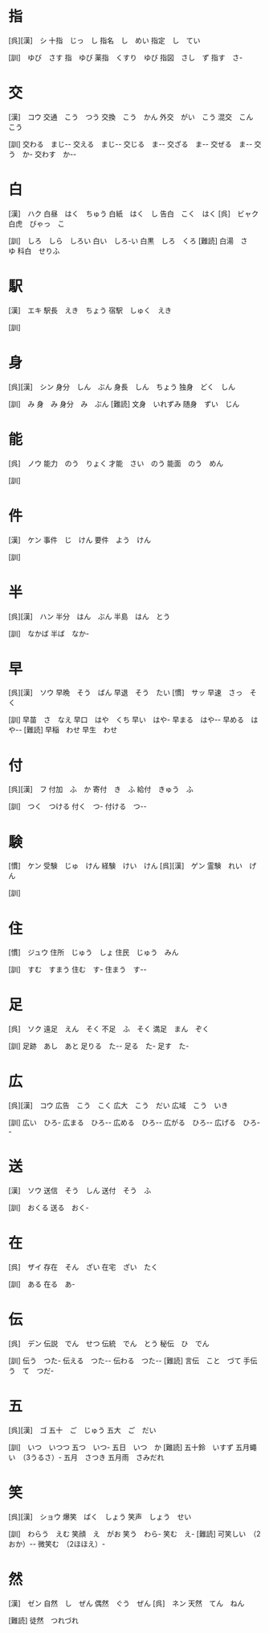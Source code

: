 # 指
[呉][漢]　シ
十指　じっ　し
指名　し　めい
指定　し　てい

[訓]　ゆび　さす
指　ゆび
薬指　くすり　ゆび
指図　さし　ず
指す　さ-

# 交
[漢]　コウ
交通　こう　つう
交換　こう　かん
外交　がい　こう
混交　こん　こう

[訓]
交わる　まじ--
交える　まじ--
交じる　ま--
交ざる　ま--
交ぜる　ま--
交う　か-
交わす　か--

# 白
[漢]　ハク
白昼　はく　ちゅう
白紙　はく　し
告白　こく　はく
[呉]　ビャク
白虎　びゃっ　こ

[訓]　しろ　しら　しろい
白い　しろ-い
白黒　しろ　くろ
[難読]
白湯　さ　ゆ
科白　せりふ

# 駅
[漢]　エキ
駅長　えき　ちょう
宿駅　しゅく　えき

[訓]

# 身
[呉][漢]　シン
身分　しん　ぶん
身長　しん　ちょう
独身　どく　しん

[訓]　み
身　み
身分　み　ぶん
[難読]
文身　いれずみ
随身　ずい　じん

# 能
[呉]　ノウ
能力　のう　りょく
才能　さい　のう
能面　のう　めん

[訓]

# 件
[漢]　ケン
事件　じ　けん
要件　よう　けん

[訓]

# 半
[呉][漢]　ハン
半分　はん　ぶん
半島　はん　とう

[訓]　なかば
半ば　なか-

# 早
[呉][漢]　ソウ
早晩　そう　ばん
早退　そう　たい
[慣]　サッ
早速　さっ　そく

[訓]
早苗　さ　なえ
早口　はや　くち
早い　はや-
早まる　はや--
早める　はや--
[難読]
早稲　わせ
早生　わせ

# 付
[呉][漢]　フ
付加　ふ　か
寄付　き　ふ
給付　きゅう　ふ

[訓]　つく　つける
付く　つ-
付ける　つ--

# 験
[慣]　ケン
受験　じゅ　けん
経験　けい　けん
[呉][漢]　ゲン
霊験　れい　げん

[訓]

# 住
[慣]　ジュウ
住所　じゅう　しょ
住民　じゅう　みん

[訓]　すむ　すまう
住む　す-
住まう　す--

# 足
[呉]　ソク
遠足　えん　そく
不足　ふ　そく
満足　まん　ぞく

[訓]
足跡　あし　あと
足りる　た--
足る　た-
足す　た-

# 広
[呉][漢]　コウ
広告　こう　こく
広大　こう　だい
広域　こう　いき

[訓]
広い　ひろ-
広まる　ひろ--
広める　ひろ--
広がる　ひろ--
広げる　ひろ--

# 送
[漢]　ソウ
送信　そう　しん
送付　そう　ふ

[訓]　おくる
送る　おく-

# 在
[呉]　ザイ
存在　そん　ざい
在宅　ざい　たく

[訓]　ある
在る　あ-

# 伝
[呉]　デン
伝説　でん　せつ
伝統　でん　とう
秘伝　ひ　でん

[訓]
伝う　つた-
伝える　つた--
伝わる　つた--
[難読]
言伝　こと　づて
手伝う　て　つだ-

# 五
[呉][漢]　ゴ
五十　ご　じゅう
五大　ご　だい

[訓]　いつ　いつつ
五つ　いつ-
五日　いつ　か
[難読]
五十鈴　いすず
五月蠅い　（3うるさ）-
五月　さつき
五月雨　さみだれ

# 笑
[呉][漢]　ショウ
爆笑　ばく　しょう
笑声　しょう　せい

[訓]　わらう　えむ
笑顔　え　がお
笑う　わら-
笑む　え-
[難読]
可笑しい　（2おか）--
微笑む　（2ほほえ）-

# 然
[漢]　ゼン
自然　し　ぜん
偶然　ぐう　ぜん
[呉]　ネン
天然　てん　ねん

[難読]
徒然　つれづれ

